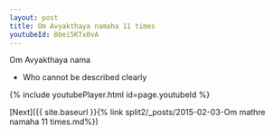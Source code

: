 ```yaml
---
layout: post
title: Om Avyakthaya namaha 11 times
youtubeId: Bbei5KTx0vA
---
```

 
 
Om Avyakthaya nama 
 
 -  Who cannot be described clearly 
 
  
 
  
 
 
 
 
 
 


{% include youtubePlayer.html id=page.youtubeId %}
 
[Next]({{ site.baseurl }}{% link  split2/_posts/2015-02-03-Om mathre namaha 11 times.md%})
 
